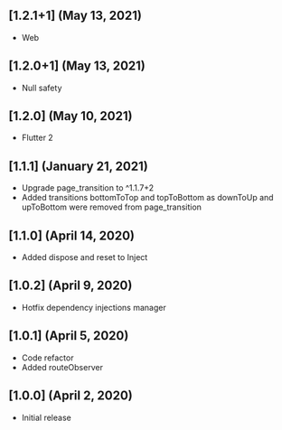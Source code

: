 ## [1.2.1+1] (May 13, 2021)
- Web

## [1.2.0+1] (May 13, 2021)
- Null safety

## [1.2.0] (May 10, 2021)
- Flutter 2

## [1.1.1] (January 21, 2021)
- Upgrade page_transition to ^1.1.7+2
- Added transitions bottomToTop and topToBottom as downToUp and upToBottom were removed from page_transition

## [1.1.0] (April 14, 2020)
- Added dispose and reset to Inject

## [1.0.2] (April 9, 2020)
- Hotfix dependency injections manager

## [1.0.1] (April 5, 2020)
- Code refactor
- Added routeObserver

## [1.0.0] (April 2, 2020)
- Initial release